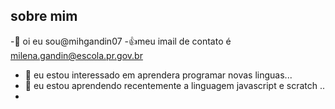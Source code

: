 ## sobre mim
-👋  oi eu sou@mihgandin07
-👍meu imail de contato é milena.gandin@escola.pr.gov.br
- 👀 eu estou interessado em aprendera programar novas linguas...
- 🌱 eu estou aprendendo recentemente a linguagem javascript e scratch ..
- 
<!---
mihgandin07/mihgandin07 is a ✨ special ✨ repository because its `README.md` (this file) appears on your GitHub profile.
You can click the Preview link to take a look at your changes.
--->
